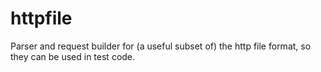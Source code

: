 # httpfile

Parser and request builder for (a useful subset of) the http file format, so they can be used in test code.
